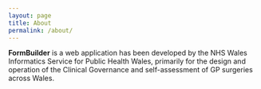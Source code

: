 ```yaml
---
layout: page
title: About
permalink: /about/
---
```

**FormBuilder** is a web application has been developed by the NHS Wales Informatics Service for Public Health Wales, primarily for the design and operation of the Clinical Governance and self-assessment of GP surgeries across Wales.
